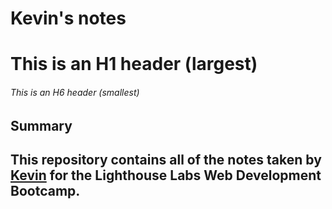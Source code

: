 # Kevin's notes
# This is an H1 header (largest)
###### This is an H6 header (smallest)

## Summary

## This repository contains all of the notes taken by [Kevin](https://github.com/originallykevin) for the Lighthouse Labs Web Development Bootcamp.

